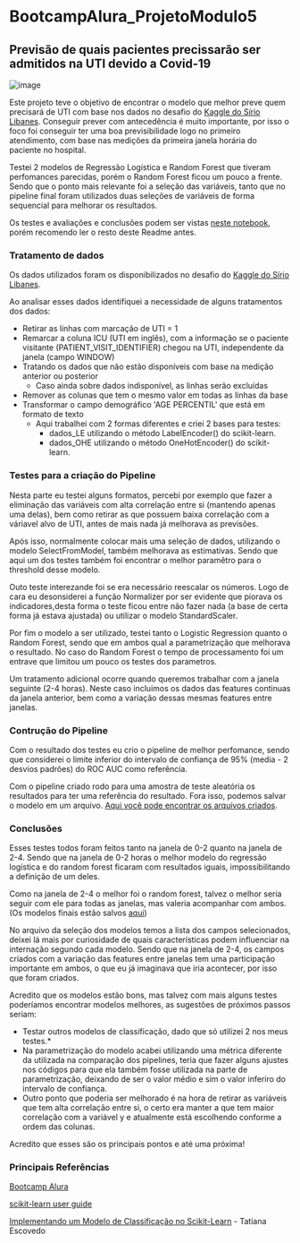 # BootcampAlura_ProjetoModulo5
## Previsão de quais pacientes precissarão ser admitidos na UTI devido a Covid-19
![image](https://torresvedrasweb.pt/abc/uploads/2021/10/20200319-114657-covid192.jpg)

Este projeto teve o objetivo de encontrar o modelo que melhor preve quem precisará de UTI com base nos dados no desafio do [Kaggle do Sírio Libanes](https://www.kaggle.com/S%C3%ADrio-Libanes/covid19). Conseguir prever com antecedência é muito importante, por isso o foco foi conseguir ter uma boa previsibilidade logo no primeiro atendimento, com base nas medições da primeira janela horária do paciente no hospital.

Testei 2 modelos de Regressão Logística e Random Forest que tiveram perfomances parecidas, porém o Random Forest ficou um pouco a frente. Sendo que o ponto mais relevante foi a seleção das variáveis, tanto que no pipeline final foram utilizados duas seleções de variáveis de forma sequencial para melhorar os resultados.

Os testes e avaliações e conclusões podem ser vistas [neste notebook](https://github.com/ViniciusCastillo/BootcampAlura_ProjetoModulo5/blob/main/Notebooks/Seleciona_Modelo.ipynb), porém recomendo ler o resto deste Readme antes.

### Tratamento de dados
Os dados utilizados foram os disponibilizados no desafio do [Kaggle do Sírio Libanes](https://www.kaggle.com/S%C3%ADrio-Libanes/covid19). 

Ao analisar esses dados identifiquei a necessidade de alguns tratamentos dos dados:
* Retirar as linhas com marcação de UTI = 1
* Remarcar a coluna ICU (UTI em inglês), com a informação se o paciente visitante (PATIENT_VISIT_IDENTIFIER) chegou na UTI, independente da janela (campo WINDOW)
* Tratando os dados que não estão disponíveis com base na medição anterior ou posterior
  * Caso ainda sobre dados indisponível, as linhas serão excluídas
* Remover as colunas que tem o mesmo valor em todas as linhas da base
* Transformar o campo demográfico 'AGE PERCENTIL' que está em formato de texto
  * Aqui trabalhei com 2 formas diferentes e criei 2 bases para testes:
    * dados_LE utilizando o método  LabelEncoder() do scikit-learn. 
    * dados_OHE utilizando o método  OneHotEncoder() do scikit-learn. 

### Testes para a criação do Pipeline
Nesta parte eu testei alguns formatos, percebi por exemplo que fazer a eliminação das variáveis com alta correlação entre si (mantendo apenas uma delas), bem como retirar as que possuem baixa correlação com a váriavel alvo de UTI, antes de mais nada já melhorava as previsões.

Após isso, normalmente colocar mais uma seleção de dados, utilizando o modelo SelectFromModel, também melhorava as estimativas. Sendo que aqui um dos testes também foi encontrar o melhor paramêtro para o threshold desse modelo.

Outo teste interezande foi se era necessário reescalar os números. Logo de cara eu desonsiderei a função Normalizer por ser evidente que piorava os indicadores,desta forma o teste ficou entre não fazer nada (a base de certa forma já estava ajustada) ou utilizar o modelo StandardScaler.

Por fim o modelo a ser utilizado, testei tanto o Logistic Regression quanto o Random Forest, sendo que em ambos qual a parametrização que melhorava o resultado. No caso do Random Forest o tempo de processamento foi um entrave que limitou um pouco os testes dos parametros.

Um tratamento adicional ocorre quando queremos trabalhar com a janela seguinte (2-4 horas). Neste caso incluimos os dados das features continuas da janela anterior, bem como a variação dessas mesmas features entre janelas.

### Contrução do Pipeline
Com o resultado dos testes eu crio o pipeline de melhor perfomance, sendo que considerei o limite inferior do intervalo de confiança de 95% (media - 2 desvios padrões) do ROC AUC como referência.

Com o pipeline criado rodo para uma amostra de teste aleatória os resultados para ter uma referência do resultado. Fora isso, podemos salvar o modelo em um arquivo.
[Aqui você pode encontrar os arquivos criados]().

### Conclusões
Esses testes todos foram feitos tanto na janela de 0-2 quanto na janela de 2-4. Sendo que na janela de 0-2 horas o melhor modelo do regressão logística e do random forest ficaram com resultados iguais, impossibilitando a definição de um deles.

Como na janela de 2-4 o melhor foi o random forest, talvez o melhor seria seguir com ele para todas as janelas, mas valeria acompanhar com ambos. (Os modelos finais estão salvos [aqui](https://github.com/ViniciusCastillo/BootcampAlura_ProjetoModulo5/tree/main/modelos))

No arquivo da seleção dos modelos temos a lista dos campos selecionados, deixei lá mais por curiosidade de quais características podem influenciar na internação segundo cada modelo. Sendo que na janela de 2-4, os campos criados com a variação das features entre janelas tem uma participação importante em ambos, o que eu já imaginava que iria acontecer, por isso que foram criados.

Acredito que os modelos estão bons, mas talvez com mais alguns testes poderíamos encontrar modelos melhores, as sugestões de próximos passos seriam:
* Testar outros modelos de classificação, dado que só utilizei 2 nos meus testes.*
* Na parametrização do modelo acabei utilizando uma métrica diferente da utilizada na comparação dos pipelines, teria que fazer alguns ajustes nos códigos para que ela também fosse utilizada na parte de parametrização, deixando de ser o valor médio e sim o valor inferiro do intervalo de confiança.
* Outro ponto que poderia ser melhorado é na hora de retirar as variáveis que tem alta correlação entre si, o certo era manter a que tem maior correlação com a variável y e atualmente está escolhendo conforme a ordem das colunas.

Acredito que esses são os principais pontos e até uma próxima!

### Principais Referências
[Bootcamp Alura](https://bootcamps.alura.com.br/)

[scikit-learn user guide](https://scikit-learn.org/stable/user_guide.html)

[Implementando um Modelo de Classificação no Scikit-Learn](https://tatianaesc.medium.com/implementando-um-modelo-de-classifica%C3%A7%C3%A3o-no-scikit-learn-6206d684b377) - Tatiana Escovedo

